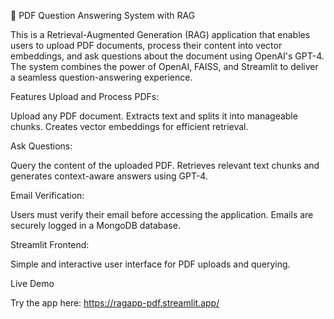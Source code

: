 📄 PDF Question Answering System with RAG

This is a Retrieval-Augmented Generation (RAG) application that enables users to upload PDF documents, process their content into vector embeddings, and ask questions about the document using OpenAI's GPT-4. The system combines the power of OpenAI, FAISS, and Streamlit to deliver a seamless question-answering experience.

Features
Upload and Process PDFs:

Upload any PDF document.
Extracts text and splits it into manageable chunks.
Creates vector embeddings for efficient retrieval.

Ask Questions:

Query the content of the uploaded PDF.
Retrieves relevant text chunks and generates context-aware answers using GPT-4.

Email Verification:

Users must verify their email before accessing the application.
Emails are securely logged in a MongoDB database.

Streamlit Frontend:

Simple and interactive user interface for PDF uploads and querying.

Live Demo

Try the app here: https://ragapp-pdf.streamlit.app/